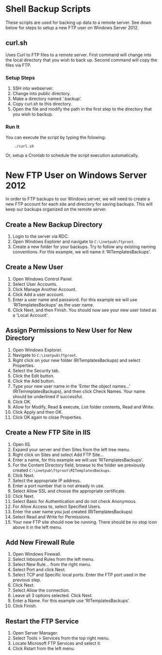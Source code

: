 # Shell Backup Scripts

These scripts are used for backing up data to a remote server. See down below for steps to setup a new FTP user on Windows Server 2012.

## curl.sh

Uses Curl to FTP files to a remote server. First command will change into the local directory that you wish to back up. Second command will copy the files via FTP.

### Setup Steps

1. SSH into webserver.
2. Change into public directory.
3. Make a directory named '.backup'.
4. Copy curl.sh to this directory.
5. Open the file and modify the path in the first step to the directory that you wish to backup.

### Run It

You can execute the script by typing the folowing:

        ./curl.sh

Or, setup a Crontab to schedule the script execution automatically.

# New FTP User on Windows Server 2012

In order to FTP backups to our Windows server, we will need to create a new FTP account for each site and directory for saving backups. This will keep our backups organized on the remote server.

## Create a New Backup Directory

1. Login to the server via RDC.
2. Open Windows Explorer and navigate to `C:\inetpub\ftproot`.
3. Create a new folder for your backups. Try to follow any existing naming conventions. For this example, we will name it 'RITemplatesBackups'.

## Create a New User

1. Open Windows Control Panel.
2. Select User Accounts.
3. Click Manage Another Account.
4. Click Add a user account.
5. Enter a user name and password. For this example we will use 'RITemplatesBackups' as the user name.
6. Click Next, and then Finish. You should now see your new user listed as a 'Local Account'.

## Assign Permissions to New User for New Directory

1. Open Windows Explorer.
2. Navigate to `C:\inetpub\ftproot`.
3. Right click on your new folder (RITemplatesBackups) and select Properties.
4. Select the Security tab.
5. Click the Edit button.
6. Click the Add button.
7. Type your new user name in the 'Enter the object names...' (RITemmplatesBackups), and then click Check Names. Your name should be underlined if successful.
8. Click OK.
9. Allow for Modify, Read & execute, List folder contents, Read and Write.
10. Click Apply and then OK.
11. Click OK again to close Properties.

## Create a New FTP Site in IIS

1. Open IIS.
2. Expand your server and then Sites from the left tree menu.
3. Right click on Sites and select Add FTP Site...
4. Enter a name, for this example we will use 'RITemplatesBackups'.
5. For the Content Directory field, browse to the folder we previously created `C:\inetpub\ftproot\RITemplatesBackups`.
6. Click Next.
7. Select the appropriate IP address.
8. Enter a port number that is not already in use.
9. Select Allow SSL and choose the appropriate certificate.
10. Click Next.
11. Select Basic for Authentication and do not check Anonymous.
12. For Allow Access to, select Specified Users.
13. Enter the user name you just created (RITemplatesBackups)
14. Select Read and Write for Permissions.
15. Your new FTP site should now be running. There should be no stop icon above it in the left menu.

## Add New Firewall Rule

1. Open Windows Firewall.
2. Select Inbound Rules from the left menu.
3. Select New Rule... from the right menu.
4. Select Port and click Next.
5. Select TCP and Specific local ports. Enter the FTP port used in the previous step.
6. Click Next.
7. Select Allow the connection.
8. Leave all 3 options selected. Click Next.
9. Enter a Name. For this example use 'RITemplatesBackups'.
10. Click Finish.

## Restart the FTP Service

1. Open Server Manager.
2. Select Tools > Services from the top right menu.
3. Locate Microsoft FTP Services and select it.
4. Click Rstart from the left menu.




















